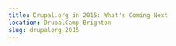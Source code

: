 ```yaml
---
title: Drupal.org in 2015: What's Coming Next
location: DrupalCamp Brighton
slug: drupalorg-2015
---
```

